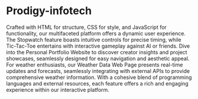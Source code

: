 # Prodigy-infotech
Crafted with HTML for structure, CSS for style, and JavaScript for functionality, our multifaceted platform offers a dynamic user experience. The Stopwatch feature boasts intuitive controls for precise timing, while Tic-Tac-Toe entertains with interactive gameplay against AI or friends. Dive into the Personal Portfolio Website to discover creator insights and project showcases, seamlessly designed for easy navigation and aesthetic appeal. For weather enthusiasts, our Weather Data Web Page presents real-time updates and forecasts, seamlessly integrating with external APIs to provide comprehensive weather information. With a cohesive blend of programming languages and external resources, each feature offers a rich and engaging experience within our interactive platform.
